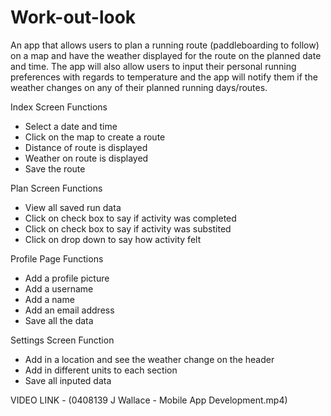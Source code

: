 # Work-out-look

An app that allows users to plan a running route (paddleboarding to follow) on a map and have the weather displayed for the route on the planned date and time. The app will also allow users to input their personal running preferences with regards to temperature and the app will notify them if the weather changes on any of their planned running days/routes.

Index Screen Functions
* Select a date and time
* Click on the map to create a route
* Distance of route is displayed
* Weather on route is displayed
* Save the route

Plan Screen Functions
* View all saved run data
* Click on check box to say if activity was completed
* Click on check box to say if activity was substited
* Click on drop down to say how activity felt

Profile Page Functions
* Add a profile picture
* Add a username
* Add a name
* Add an email address
* Save all the data

Settings Screen Function
* Add in a location and see the weather change on the header
* Add in different units to each section
* Save all inputed data

VIDEO LINK - (0408139 J Wallace - Mobile App Development.mp4)
